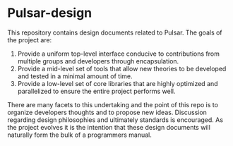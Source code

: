 # Pulsar-design

This repository contains design documents related to Pulsar.  The goals of the project are:

1. Provide a uniform top-level interface conducive to contributions from multiple groups and developers through encapsulation.
2. Provide a mid-level set of tools that allow new theories to be developed and tested in a minimal amount of time.
3. Provide a low-level set of core libraries that are highly optimized and parallelized to ensure the entire project performs well.

There are many facets to this undertaking and the point of this repo is to organize developers thoughts and to propose new ideas.  Discussion regarding design philosophies and ultimately standards is encouraged.  As the project evolves it is the intention that these design documents will naturally form the bulk of a programmers manual.

